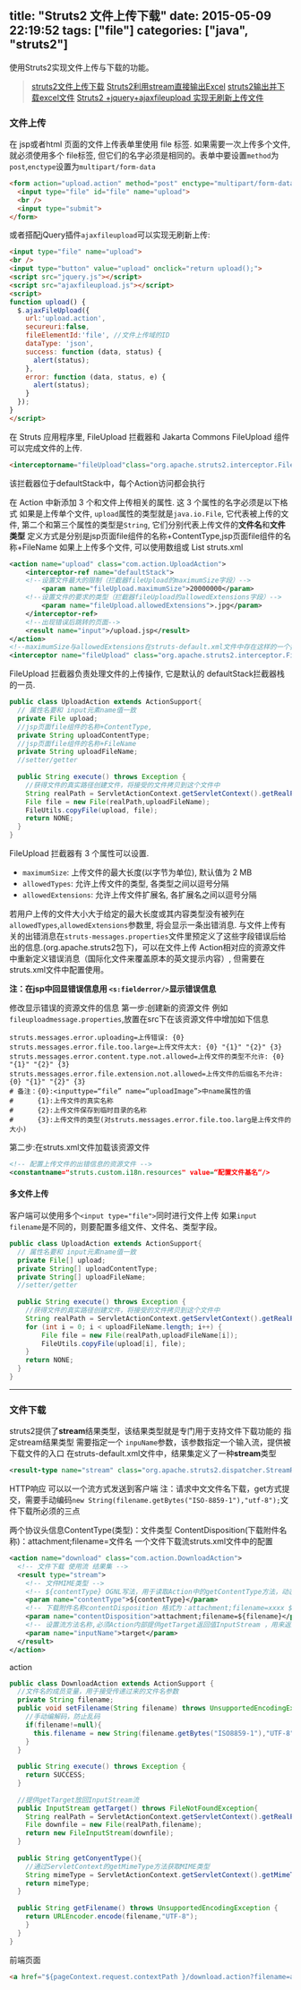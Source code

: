 title: "Struts2 文件上传下载"
date: 2015-05-09 22:19:52
tags: ["file"]
categories: ["java", "struts2"]
---

使用Struts2实现文件上传与下载的功能。

<!-- more -->

> [struts2文件上传下载](http://blog.csdn.net/javaliuzhiyue/article/details/9357681)
> [Struts2利用stream直接输出Excel](http://chunpeng.iteye.com/blog/265222)
> [struts2输出并下载excel文件](http://blog.csdn.net/weinianjie1/article/details/5941042)
> [Struts2 +jquery+ajaxfileupload 实现无刷新上传文件](http://blog.csdn.net/make19830723/article/details/7055956)

### 文件上传
在 jsp或者html 页面的文件上传表单里使用 file 标签. 如果需要一次上传多个文件, 就必须使用多个 file标签, 但它们的名字必须是相同的。表单中要设置`method`为`post`,`enctype`设置为`multipart/form-data`
```html
<form action="upload.action" method="post" enctype="multipart/form-data">
  <input type="file" id="file" name="upload">
  <br />
  <input type="submit">
</form>
```
或者搭配jQuery插件`ajaxfileupload`可以实现无刷新上传:
```html
<input type="file" name="upload">
<br />
<input type="button" value="upload" onclick="return upload();">
<script src="jquery.js"></script>  
<script src="ajaxfileupload.js"></script>  
<script>
function upload() {
  $.ajaxFileUpload({
    url:'upload.action',
    secureuri:false,
    fileElementId:'file', //文件上传域的ID
    dataType: 'json',
    success: function (data, status) {
      alert(status);
    },
    error: function (data, status, e) {
      alert(status);
    }
  });
}
</script>
```

在 Struts 应用程序里, FileUpload 拦截器和 Jakarta Commons FileUpload 组件可以完成文件的上传. 
```html
<interceptorname="fileUpload"class="org.apache.struts2.interceptor.FileUploadInterceptor"/>
```
该拦截器位于defaultStack中，每个Action访问都会执行

在 Action 中新添加 3 个和文件上传相关的属性. 这 3 个属性的名字必须是以下格式
如果是上传单个文件, `upload`属性的类型就是`java.io.File`, 它代表被上传的文件, 第二个和第三个属性的类型是`String`, 它们分别代表上传文件的**文件名**和**文件类型**
定义方式是分别是jsp页面file组件的名称+ContentType,jsp页面file组件的名称+FileName
如果上上传多个文件, 可以使用数组或 List
struts.xml
```xml
<action name="upload" class="com.action.UploadAction">  
    <interceptor-ref name="defaultStack">  
    <!--设置文件最大的限制（拦截器fileUpload的maximumSize字段）-->
        <param name="fileUpload.maximumSize">20000000</param>  
    <!--设置文件的要求的类型（拦截器fileUpload的allowedExtensions字段）-->  
        <param name="fileUpload.allowedExtensions">.jpg</param>  
    </interceptor-ref>  
    <!--出现错误后跳转的页面-->
    <result name="input">/upload.jsp</result>  
</action>  
<!--maximumSize与allowedExtensions在struts-default.xml文件中存在这样的一个拦截器，通过类名class可以找到类的源码，源码中就有这两个字段（不止两个，设置哪个用哪个）-->
<interceptor name="fileUpload" class="org.apache.struts2.interceptor.FileUploadInterceptor"/>
```
FileUpload 拦截器负责处理文件的上传操作, 它是默认的 defaultStack拦截器栈的一员. 
```java
public class UploadAction extends ActionSupport{
  // 属性名要和 input元素name值一致  
  private File upload;  
  //jsp页面file组件的名称+ContentType,  
  private String uploadContentType;  
  //jsp页面file组件的名称+FileName  
  private String uploadFileName;  
  //setter/getter
  
  public String execute() throws Exception {  
    //获得文件的真实路径创建文件，将接受的文件拷贝到这个文件中  
    String realPath = ServletActionContext.getServletContext().getRealPath("/upload");  
    File file = new File(realPath,uploadFileName);  
    FileUtils.copyFile(upload, file);  
    return NONE;  
  }
}
```
FileUpload 拦截器有 3 个属性可以设置.

* `maximumSize`: 上传文件的最大长度(以字节为单位), 默认值为 2 MB
* `allowedTypes`: 允许上传文件的类型, 各类型之间以逗号分隔
* `allowedExtensions`: 允许上传文件扩展名, 各扩展名之间以逗号分隔

若用户上传的文件大小大于给定的最大长度或其内容类型没有被列在 `allowedTypes`,`allowedExtensions`参数里, 将会显示一条出错消息. 与文件上传有关的出错消息在`struts-messages.properties`文件里预定义了这些字段错误后给出的信息.(org.apache.struts2包下)，可以在文件上传 Action相对应的资源文件中重新定义错误消息（国际化文件来覆盖原本的英文提示内容）, 但需要在 struts.xml文件中配置使用。

**注：在jsp中回显错误信息用 `<s:fielderror/>`显示错误信息**

修改显示错误的资源文件的信息
第一步:创建新的资源文件 例如`fileuploadmessage.properties`,放置在src下在该资源文件中增加如下信息
```
struts.messages.error.uploading=上传错误: {0}
struts.messages.error.file.too.large=上传文件太大: {0} "{1}" "{2}" {3}
struts.messages.error.content.type.not.allowed=上传文件的类型不允许: {0} "{1}" "{2}" {3}
struts.messages.error.file.extension.not.allowed=上传文件的后缀名不允许: {0} "{1}" "{2}" {3}
# 备注：{0}:<inputtype=“file” name=“uploadImage”>中name属性的值
#      {1}:上传文件的真实名称
#      {2}:上传文件保存到临时目录的名称
#      {3}:上传文件的类型(对struts.messages.error.file.too.larg是上传文件的大小)
```
第二步:在struts.xml文件加载该资源文件
```xml
<!-- 配置上传文件的出错信息的资源文件 -->
<constantname="struts.custom.i18n.resources" value=“配置文件基名“/> 
```

#### 多文件上传
客户端可以使用多个`<input type="file">`同时进行文件上传
如果`input filename`是不同的，则要配置多组文件、文件名、类型字段。 

```java
public class UploadAction extends ActionSupport{
  // 属性名要和 input元素name值一致  
  private File[] upload;  
  private String[] uploadContentType;  
  private String[] uploadFileName;  
  //setter/getter
  
  public String execute() throws Exception {  
    //获得文件的真实路径创建文件，将接受的文件拷贝到这个文件中  
    String realPath = ServletActionContext.getServletContext().getRealPath("/upload");  
    for (int i = 0; i < uploadFileName.length; i++) {  
        File file = new File(realPath,uploadFileName[i]);  
        FileUtils.copyFile(upload[i], file);              
    }
    return NONE;  
  }
}
```

----

### 文件下载
struts2提供了**stream**结果类型，该结果类型就是专门用于支持文件下载功能的
指定stream结果类型 需要指定一个 `inpuName`参数，该参数指定一个输入流，提供被下载文件的入口
在struts-default.xml文件中，结果集定义了一种**stream**类型
```xml
<result-type name="stream" class="org.apache.struts2.dispatcher.StreamResult"/>
```
HTTP响应 可以以一个流方式发送到客户端
注：请求中文文件名下载，get方式提交，需要手动编码`new String(filename.getBytes("ISO-8859-1"),"utf-8");`文件下载所必须的三点

两个协议头信息ContentType(类型)：文件类型
ContentDisposition(下载附件名称)：attachment;filename=文件名
一个文件下载流struts.xml文件中的配置
```xml
<action name="download" class="com.action.DownloadAction">  
  <!-- 文件下载 使用流 结果集 -->  
  <result type="stream">  
    <!-- 文件MIME类型 -->  
    <!-- ${contentType} OGNL写法，用于读取Action中的getContentType方法，动态获取文件类型，下载什么类型就是什么类型  -->  
    <param name="contentType">${contentType}</param>  
    <!-- 下载附件名称contentDisposition 格式为：attachment;filename=xxxx ${filename}用于读取Action中的getFilename方法，动态获取文件名-->  
    <param name="contentDisposition">attachment;filename=${filename}</param>  
    <!-- 设置流方法名称,必须Action内部提供getTarget返回值InputStream ，用来返回文件内容  -->  
    <param name="inputName">target</param>  
  </result>  
</action>
```
action
```java
public class DownloadAction extends ActionSupport {
  //文件名的成员变量，用于接受传递过来的文件名参数
  private String filename;
  public void setFilename(String filename) throws UnsupportedEncodingException {
    //手动编解码，防止乱码
    if(filename!=null){
      this.filename = new String(filename.getBytes("ISO8859-1"),"UTF-8");
    }
  }
  
  public String execute() throws Exception {
    return SUCCESS;
  }
  
  //提供getTarget放回InputStream流
  public InputStream getTarget() throws FileNotFoundException{
    String realPath = ServletActionContext.getServletContext().getRealPath("/upload");
    File downfile = new File(realPath,filename);
    return new FileInputStream(downfile);
  }
  
  public String getConyentType(){
    //通过ServletContext的getMimeType方法获取MIME类型
    String mimeType = ServletActionContext.getServletContext().getMimeType(filename);
    return mimeType;
  }
  
  public String getFilename() throws UnsupportedEncodingException {
    return URLEncoder.encode(filename,"UTF-8"); 
    }
  }
}
```
前端页面
```html
<a href="${pageContext.request.contextPath }/download.action?filename=abc.jpg">abc</a>
```